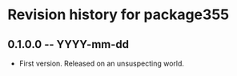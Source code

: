 # Revision history for package355

## 0.1.0.0 -- YYYY-mm-dd

* First version. Released on an unsuspecting world.
